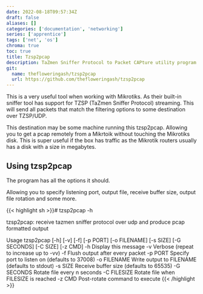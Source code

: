 ```yaml
---
date: 2022-08-18T09:57:34Z
draft: false
aliases: []
categories: ['documentation', 'networking']
series: ['apprentice']
tags: ['net', 'os']
chroma: true
toc: true
title: Tzsp2pcap
description: TaZmen Sniffer Protocol to Packet CAPture utility program.
git:
  name: thefloweringash/tzsp2pcap
  url: https://github.com/thefloweringash/tzsp2pcap
---
```


This is a very useful tool when working with Mikrotiks.
As their built-in sniffer tool has support for TZSP (TaZmen Sniffer Protocol) streaming.
This will send all packets that match the filtering options to some destination over TZSP/UDP.

This destination may be some machine running this tzsp2pcap.
Allowing you to get a pcap remotely from a Mikrtoik without touching the Mikrotiks disk.
This is super useful if the box has traffic as the Mikrotik routers usually has a disk with a size in megabytes.

## Using tzsp2pcap
The program has all the options it should.

Allowing you to specify listening port, output file, receive buffer size, output file rotation and some more.

{{< highlight sh >}}# tzsp2pcap -h

tzsp2pcap: receive tazmen sniffer protocol over udp and
produce pcap formatted output

Usage tzsp2pcap [-h] [-v] [-f] [-p PORT] [-o FILENAME] [-s SIZE] [-G SECONDS] [-C SIZE] [-z CMD]
	-h           Display this message
	-v           Verbose (repeat to increase up to -vv)
	-f           Flush output after every packet
	-p PORT      Specify port to listen on  (defaults to 37008)
	-o FILENAME  Write output to FILENAME   (defaults to stdout)
	-s SIZE      Receive buffer size        (defaults to 65535)
	-G SECONDS   Rotate file every n seconds
	-C FILESIZE  Rotate file when FILESIZE is reached
	-z CMD       Post-rotate command to execute
{{< /highlight >}}
